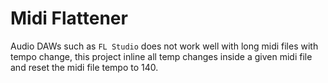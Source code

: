 # Midi Flattener

Audio DAWs such as `FL Studio` does not work well with long midi files with tempo change, this project inline all temp changes inside a given midi file and reset the midi file tempo to 140.
